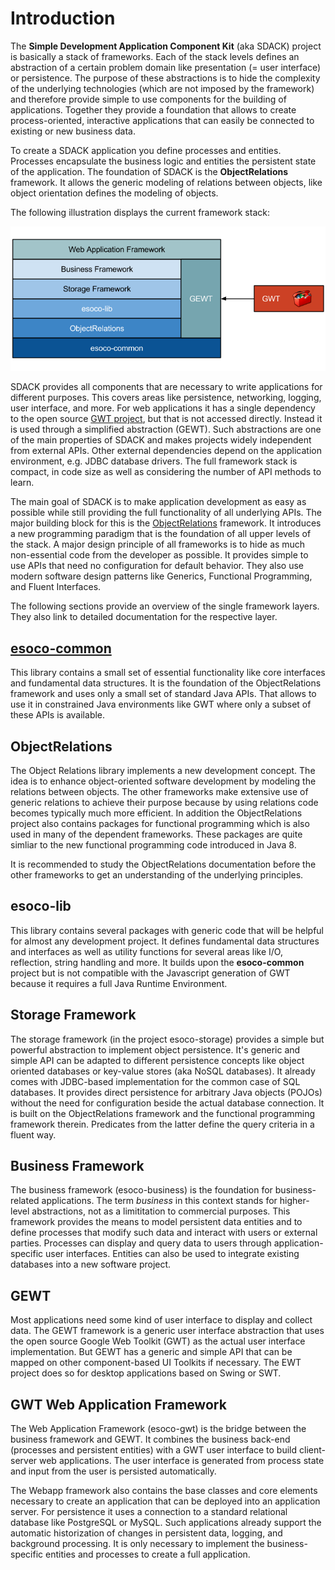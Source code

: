 # Introduction

The **Simple Development Application Component Kit** \(aka SDACK\) project is basically a stack of frameworks. Each of the stack levels defines an abstraction of a certain problem domain like presentation \(= user interface\) or persistence. The purpose of these abstractions is to hide the complexity of the underlying technologies \(which are not imposed by the framework\) and therefore provide simple to use components for the building of applications. Together they provide a foundation that allows to create process-oriented, interactive applications that can easily be connected to existing or new business data.

To create a SDACK application you define processes and entities. Processes encapsulate the business logic and entities the persistent state of the application. The foundation of SDACK is the **ObjectRelations** framework. It allows the generic modeling of relations between objects, like object orientation defines the modeling of objects.

The following illustration displays the current framework stack:

![SDACK](.gitbook/assets/esoco-framework-stack.png)

SDACK provides all components that are necessary to write applications for different purposes. This covers areas like persistence, networking, logging, user interface, and more. For web applications it has a single dependency to the open source [GWT project](http://gwtproject.org), but that is not accessed directly. Instead it is used through a simplified abstraction \(GEWT\). Such abstractions are one of the main properties of SDACK and makes projects widely independent from external APIs. Other external dependencies depend on the application environment, e.g. JDBC database drivers. The full framework stack is compact, in code size as well as considering the number of API methods to learn.

The main goal of SDACK is to make application development as easy as possible while still providing the full functionality of all underlying APIs. The major building block for this is the [ObjectRelations](introduction.md) framework. It introduces a new programming paradigm that is the foundation of all upper levels of the stack. A major design principle of all frameworks is to hide as much non-essential code from the developer as possible. It provides simple to use APIs that need no configuration for default behavior. They also use modern software design patterns like Generics, Functional Programming, and Fluent Interfaces.

The following sections provide an overview of the single framework layers. They also link to detailed documentation for the respective layer.

## [esoco-common](https://github.com/esoco/sdack/tree/5ae03b773cd2e020e88216a68625fc7d8edbc8d0/esoco-common.md)

This library contains a small set of essential functionality like core interfaces and fundamental data structures. It is the foundation of the ObjectRelations framework and uses only a small set of standard Java APIs. That allows to use it in constrained Java environments like GWT where only a subset of these APIs is available.

## ObjectRelations

The Object Relations library implements a new development concept. The idea is to enhance object-oriented software development by modeling the relations between objects. The other frameworks make extensive use of generic relations to achieve their purpose because by using relations code becomes typically much more efficient. In addition the ObjectRelations project also contains packages for functional programming which is also used in many of the dependent frameworks. These packages are quite simliar to the new functional programming code introduced in Java 8.

It is recommended to study the ObjectRelations documentation before the other frameworks to get an understanding of the underlying principles.

## esoco-lib

This library contains several packages with generic code that will be helpful for almost any development project. It defines fundamental data structures and interfaces as well as utility functions for several areas like I/O, reflection, string handling and more. It builds upon the **esoco-common** project but is not compatible with the Javascript generation of GWT because it requires a full Java Runtime Environment.

## Storage Framework

The storage framework \(in the project esoco-storage\) provides a simple but powerful abstraction to implement object persistence. It's generic and simple API can be adapted to different persistence concepts like object oriented databases or key-value stores \(aka NoSQL databases\). It already comes with JDBC-based implementation for the common case of SQL databases. It provides direct persistence for arbitrary Java objects \(POJOs\) without the need for configuration beside the actual database connection. It is built on the ObjectRelations framework and the functional programming framework therein. Predicates from the latter define the query criteria in a fluent way.

## Business Framework

The business framework \(esoco-business\) is the foundation for business-related applications. The term _business_ in this context stands for higher-level abstractions, not as a limititation to commercial purposes. This framework provides the means to model persistent data entities and to define processes that modify such data and interact with users or external parties. Processes can display and query data to users through application-specific user interfaces. Entities can also be used to integrate existing databases into a new software project.

## GEWT

Most applications need some kind of user interface to display and collect data. The GEWT framework is a generic user interface abstraction that uses the open source Google Web Toolkit \(GWT\) as the actual user interface implementation. But GEWT has a generic and simple API that can be mapped on other component-based UI Toolkits if necessary. The EWT project does so for desktop applications based on Swing or SWT.

## GWT Web Application Framework

The Web Application Framework \(esoco-gwt\) is the bridge between the business framework and GEWT. It combines the business back-end \(processes and persistent entities\) with a GWT user interface to build client-server web applications. The user interface is generated from process state and input from the user is persisted automatically.

The Webapp framework also contains the base classes and core elements necessary to create an application that can be deployed into an application server. For persistence it uses a connection to a standard relational database like PostgreSQL or MySQL. Such applications already support the automatic historization of changes in persistent data, logging, and background processing. It is only necessary to implement the business-specific entities and processes to create a full application.

